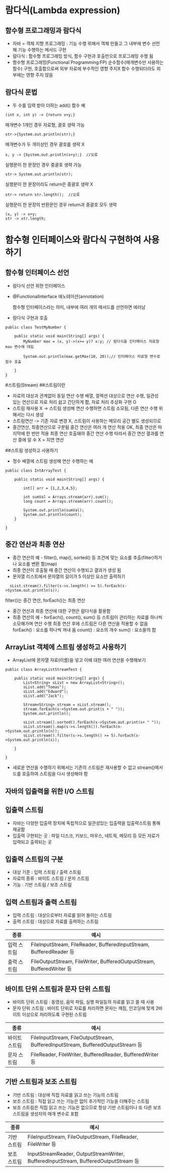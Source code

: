 # 람다식(Lambda expression)
## 함수형 프로그래밍과 람다식
- 자바 = 객체 지향 프로그래밍 : 기능 수행 위해서 객체 만들고 그 내부에 변수 선언해 기능 수행하는 메서드 구현
- 람다식 : 함수형 프로그래밍 방식, 함수 구현과 호출만으로 프로그래밍 수행 됨
- 함수형 프로그래밍(Functional Programming:FP)
  순수함수(매개변수만 사용하는 함수) 구현, 호출함으로써 외부 자료에 부수적인 영향 주지X
  함수 수행되더라도 외부에는 영향 주지 않음

## 람다식 문법
- 두 수를 입력 받아 더하는 add() 함수 예

``` 
(int x, int y) -> {return x+y;}

```
  매개변수 1개인 경우 자료형, 괄호 생략 가능
 ```
str->{System.out.println(str);}
```
  매개변수가 두 개이상인 경우 괄호를 생략 X
```
x, y -> {System.out.println(x+y);}  //오류
```
  실행문이 한 문장인 경우 중괄호 생략 가능
```
str-> System.out.println(str);
```
  실행문이 한 문장이라도 return은 중괄호 생략 X
```
str-> return str.length();  //오류
```
  실행문이 한 문장의 반환문인 경우 return과 중괄호 모두 생략 
```
(x, y) -> x+y;
str -> str.length;
```

# 함수형 인터페이스와 람다식 구현하여 사용하기
## 함수형 인터페이스 선언
- 람다식 선언 위한 인터페이스
- @FunctionalInterface 애노테이션(annotation)

  함수형 인터페이스라는 의미, 내부에 여러 개의 메서드를 선언하면 에러남 

- 람다식 구현과 호출

```
public class TestMyNumber {

	public static void main(String[] args) {
		MyNumber max = (x, y)->(x>= y)? x:y; // 람다식을 인터페이스 자료형 max 변수에 대입

		System.out.println(max.getMax(10, 20));// 인터페이스 자료형 변수로 함수 호출

	}
}
```

#스트림(Stream)
##스트림이란
- 자료의 대상과 관계없이 동일 연산 수행
  배열, 컬렉션 대상으로 연산 수행, 일관성 있는 연산으로 자료 처리 쉽고 간단하게 함, 자료 처리 추상화 구현 O
- 스트림 재사용 X -> 스트림 생성해 연산 수행하면 스트림 소모됨, 다른 연산 수행 위해서는 다시 생성
- 스트림연산 -> 기존 자료 변경 X, 스트림이 사용하는 메모리 공간 별도 생성되므로
- 중간연산, 최종연산으로 구분됨
  중간 연산은 여러 개 연산 적용 OK, 최종 연산은 마지막에 한 번만 적용
  최종 연산 호출돼야 중간 연산 수행 따라서 중간 연산 결과를 연산 중에 알 수 X = 지연 연산

##스트림 생성하고 사용하기
- 정수 배열에 스트림 생성해 연산 수행하는 예
```
public class IntArrayTest {

	public static void main(String[] args) {

		int[] arr = {1,2,3,4,5};

		int sumVal = Arrays.stream(arr).sum();
		long count = Arrays.stream(arr).count();

		System.out.println(sumVal);
		System.out.println(count);
	}

}
```
## 중간 연산과 최종 연산
- 중간 연산의 예 - filter(), map(), sorted() 등
  조건에 맞는 요소를 추출(filter)하거나 요소를 변환 함(map)
- 최종 연산이 호출될 때 중간 연산이 수행되고 결과가 생성 됨
- 문자열 리스트에서 문자열의 길이가 5 이상인 요소만 출력하기
```
  sList.stream().filter(s->s.length() >= 5).forEach(s->System.out.println(s));
```
   filter()는 중간 연산, forEach()는 최종 연산

- 중간 연산과 최종 연산에 대한 구현은 람다식을 활용함
- 최종 연산의 예 - forEach(), count(), sum() 등
  스트림이 관리하는 자료를 하나씩 소모해가며 연산 수행
  최종 연산 후에 스트림은 다른 연산을 적용할 수 없음
  forEach() : 요소를 하나씩 꺼내 옴
  count() : 요소의 개수
  sum() : 요소들의 합

## ArrayList 객체에 스트림 생성하고 사용하기
- ArrayList에 문자열 자료(이름)을 넣고 이에 대한 여러 연산을 수행해보기
```
public class ArrayListStreamTest {

	public static void main(String[] args) {
		List<String> sList = new ArrayList<String>();
		sList.add("Tomas");
		sList.add("Edward");
		sList.add("Jack");

		Stream<String> stream = sList.stream();
		stream.forEach(s->System.out.print(s + " "));
		System.out.println();

		sList.stream().sorted().forEach(s->System.out.print(s+ " "));
		sList.stream().map(s->s.length()).forEach(n->System.out.println(n));
		sList.stream().filter(s->s.length() >= 5).forEach(s->System.out.println(s));

	}

}
```
- 새로운 연산을 수행하기 위해서는 기존의 스트림은 재사용할 수 없고 stream()메서드를 호출하여 스트림을 다시 생성해야 함


## 자바의 입출력을 위한 I/O 스트림
## 입출력 스트림
- 자바는 다양한 입출력 장치에 독립적으로 일관성있는 입출력을 입출력스트림 통해 제공함
- 입출력 구현되는 곳 : 파일 디스크, 키보드, 마우스, 네트웍, 메모리 등 모든 자료가 입력되고 출력되는 곳

## 입출력 스트림의 구분
- 대상 기준 : 입력 스트림 / 출력 스트림
- 자료의 종류 : 바이트 스트림 / 문자 스트림
- 기능 : 기반 스트림 / 보조 스트림

## 입력 스트림과 출력 스트림
- 입력 스트림 : 대상으로부터 자료를 읽어 들이는 스트림
- 출력 스트림 : 대상으로 자료를 출력하는 스트림

| 종류 | 예시 |
| ------ | ------ |
| 입력 스트림 | FileInputStream, FileReader, BufferedInputStream, BufferedReader 등 |
| 출력 스트림 | FileOutputStream, FileWriter, BufferedOutputStream, BufferedWriter 등 |

## 바이트 단위 스트림과 문자 단위 스트림
- 바이트 단위 스트림 : 동영상, 음악 파일, 실행 파일등의 자료를 읽고 쓸 때 사용
- 문자 단위 스트림 : 바이트 단위로 자료를 처리하면 문자는 깨짐, 인코딩에 맞게 2바이트 이상으로 처리하도록 구현된 스트림 

| 종류 | 예시 |
| ------ | ------ |
| 바이트 스트림 | FileInputStream, FileOutputStream, BufferedInputStream, BufferedOutputStream 등 |
| 문자 스트림 | FileReader, FileWriter, BufferedReader, BufferedWriter 등 |

## 기반 스트림과 보조 스트림
- 기반 스트림 : 대상에 직접 자료를 읽고 쓰는 기능의 스트림
- 보조 스트림 : 직접 읽고 쓰는 기능은 없이 추가적인 기능을 더해주는 스트림
- 보조 스트림은 직접 읽고 쓰는 기능은 없으므로 항상 기반 스트림이나 또 다른 보조 스트림을 생성자의 매개 변수로 포함

| 종류 | 예시 |
| ------ | ------ |
| 기반 스트림 | FileInputStream, FileOutputStream, FileReader, FileWriter 등 |
| 보조 스트림 | InputStreamReader, OutputStreamWriter, BufferedInputStream, BufferedOutputStream 등 |
